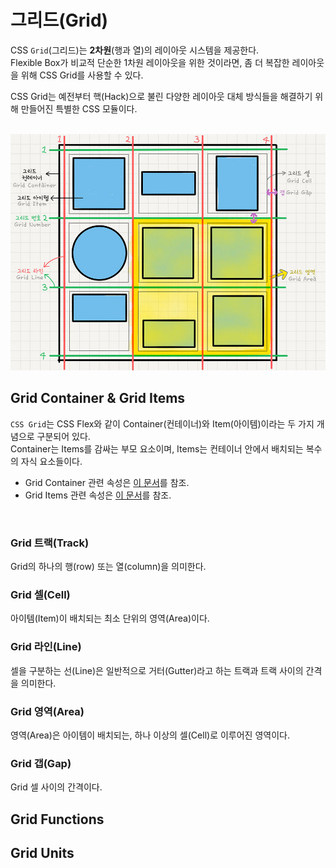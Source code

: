 # 그리드(Grid)

CSS `Grid`(그리드)는 __2차원__(행과 열)의 레이아웃 시스템을 제공한다.<br>
Flexible Box가 비교적 단순한 1차원 레이아웃을 위한 것이라면, 좀 더 복잡한 레이아웃을 위해 CSS Grid를 사용할 수 있다.

CSS Grid는 예전부터 핵(Hack)으로 불린 다양한 레이아웃 대체 방식들을 해결하기 위해 만들어진 특별한 CSS 모듈이다.

<Br>

<img src="../images/css/grid-terms.jpg" width="700">

<br>

## Grid Container & Grid Items

`CSS Grid`는 CSS Flex와 같이 Container(컨테이너)와 Item(아이템)이라는 두 가지 개념으로 구분되어 있다.<Br>
Container는 Items를 감싸는 부모 요소이며, Items는 컨테이너 안에서 배치되는 복수의 자식 요소들이다.

- Grid Container 관련 속성은 [이 문서](https://github.com/bomniekim/TIL/blob/master/css/grid-container.md)를 참조.
- Grid Items 관련 속성은 [이 문서](https://github.com/bomniekim/TIL/blob/master/css/grid-items.md)를 참조.

<br>

### Grid 트랙(Track)
Grid의 하나의 행(row) 또는 열(column)을 의미한다.

### Grid 셀(Cell)
아이템(Item)이 배치되는 최소 단위의 영역(Area)이다.

### Grid 라인(Line)
셀을 구분하는 선(Line)은 일반적으로 거터(Gutter)라고 하는 트랙과 트랙 사이의 간격을 의미한다.

### Grid 영역(Area)
영역(Area)은 아이템이 배치되는, 하나 이상의 셀(Cell)로 이루어진 영역이다.

### Grid 갭(Gap)
Grid 셀 사이의 간격이다.

## Grid Functions
## Grid Units



